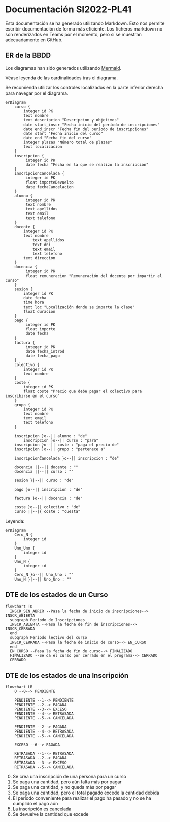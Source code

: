 # Documentación SI2022-PL41
Esta documentación se ha generado utilizando Markdown. Esto nos permite escribir documentación de forma más eficiente.
Los ficheros markdown no son renderizados en Teams por el momento, pero sí se muestran adecuadamente en GitHub.

## ER de la BBDD
Los diagramas han sido generados utilizando [Mermaid](https://mermaid.js.org).

Véase leyenda de las cardinalidades tras el diagrama.

Se recomienda utilizar los controles localizados en la parte inferior derecha para navegar por el diagrama.
```mermaid
erDiagram
	curso {
		integer id PK
		text nombre
		text descripcion "Descripcion y objetivos"
		date start_inscr "Fecha inicio del período de inscripciones"
		date end_inscr "Fecha fin del período de inscripciones"
		date start "Fecha inicio del curso"
		date end "Fecha fin del curso"
		integer plazas "Número total de plazas"
		text localizacion
	}
	inscripcion {
		 integer id PK
		 date fecha "Fecha en la que se realizó la inscripción"
	}
	inscripcionCancelada {
		 integer id PK
		 float importeDevuelto
		 date fechaCancelacion
	}
	alumno {
		 integer id PK
		 text nombre
		 text apellidos
		 text email
		 text telefono
	}
	docente {
		integer id PK
		text nombre
	     	text apellidos
	     	text dni
	     	text email
	     	text telefono
		text direccion
	}
	docencia {
		 integer id PK
		 float remuneracion "Remuneración del docente por impartir el curso"
	}
	sesion {
		integer id PK
		date fecha
		time hora
		text loc "Localización donde se imparte la clase"
		float duracion
	}
	pago {
		 integer id PK
		 float importe
		 date fecha
	}
	factura {
		 integer id PK
		 date fecha_introd
		 date fecha_pago
	}
	colectivo {
		integer id PK
		text nombre
	}
	coste {
		integer id PK
		float coste "Precio que debe pagar el colectivo para inscribirse en el curso"
	}
	grupo {
		integer id PK
		text nombre
		text email
		text telefono
	}

	inscripcion }o--|| alumno : "de"
    	inscripcion }o--|| curso : "para"
	inscripcion }o--|| coste : "paga el precio de"
	inscripcion }o--|| grupo : "pertenece a"

	inscripcionCancelada }o--|| inscripcion : "de"

	docencia ||--|| docente : ""
	docencia ||--|| curso : ""

	sesion }|--|| curso : "de"

	pago }o--|| inscripcion : "de"

	factura }o--|| docencia : "de"

	coste }o--|| colectivo : "de"
	curso ||--|{ coste : "cuesta"
```

Leyenda:
```mermaid
erDiagram
	Cero_N {
		integer id
	}
	Uno_Uno {
		integer id
	}
	Uno_N {
		integer id
	}
	Cero_N }o--|| Uno_Uno : ""
	Uno_N }|--|| Uno_Uno : ""
```

## DTE de los estados de un Curso
```mermaid
flowchart TD
  INSCR_SIN_ABRIR --Pasa la fecha de inicio de inscripciones--> INSCR_ABIERTA
  subgraph Período de Inscripciones
  INSCR_ABIERTA --Pasa la fecha de fin de inscripciones--> INSCR_CERRADA
  end
  subgraph Período lectivo del curso
  INSCR_CERRADA --Pasa la fecha de inicio de curso--> EN_CURSO
  end
  EN_CURSO --Pasa la fecha de fin de curso--> FINALIZADO
  FINALIZADO --Se da el curso por cerrado en el programa--> CERRADO
  CERRADO
```

## DTE de los estados de una Inscripción
```mermaid
flowchart LR
	O --0--> PENDIENTE

	PENDIENTE --1--> PENDIENTE
	PENDIENTE --2--> PAGADA
	PENDIENTE --3--> EXCESO
	PENDIENTE --4--> RETRASADA
	PENDIENTE --5--> CANCELADA

	PENDIENTE --2--> PAGADA
	PENDIENTE --4--> RETRASADA
	PENDIENTE --5--> CANCELADA

	EXCESO --6--> PAGADA

	RETRASADA --1--> RETRASADA
	RETRASADA --2--> PAGADA
	RETRASADA --3--> EXCESO
	RETRASADA --5--> CANCELADA
```

0. Se crea una inscripción de una persona para un curso
1. Se paga una cantidad, pero aún falta más por pagar
2. Se paga una cantidad, y no queda más por pagar
3. Se paga una cantidad, pero el total pagado excede la cantidad debida
4. El período conveniente para realizar el pago ha pasado y no se ha cumplido el pago aún
5. La inscripción es cancelada
6. Se devuelve la cantidad que excede
